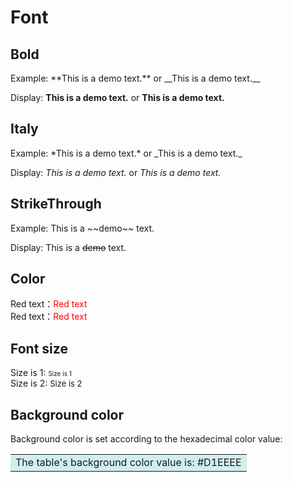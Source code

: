 # Font

## Bold
Example: \*\*This is a demo text.\*\* or \_\_This is a demo text.\_\_

Display: **This is a demo text.** or __This is a demo text.__

## Italy
Example: \*This is a demo text.\* or \_This is a demo text.\_

Display: *This is a demo text.* or _This is a demo text._

## StrikeThrough
Example: This is a \~\~demo\~\~ text.

Display: This is a ~~demo~~ text.

## Color
Red text：<font color="#FF0000">Red text</font><br /> 
Red text：<font color=red>Red text</font><br /> 

## Font size
Size is 1: <font size="1">Size is 1</font><br /> 
Size is 2: <font size="2">Size is 2</font><br /> 

## Background color
Background color is set according to the hexadecimal color value: 
<table><tr><td bgcolor=#D1EEEE>The table's background color value is: #D1EEEE</td></tr></table>


